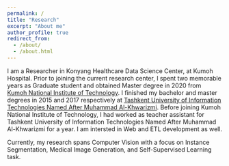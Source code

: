 ```yaml
---
permalink: /
title: "Research"
excerpt: "About me"
author_profile: true
redirect_from: 
  - /about/
  - /about.html
---
```



I am a Researcher in Konyang Healthcare Data Science Center, at Kumoh Hospital. Prior to joining the current research center, I spent two memorable years as Graduate student and obtained Master degree in
2020 from [Kumoh National Institute of Technology](https://eng.kumoh.ac.kr/eng/index.do). I finished my bachelor  and master degrees in 2015 and 2017 respectively at [Tashkent University of Information Technologies Named After Muhammad Al-Khwarizmi](https://tuit.uz/en). Before joining Kumoh National Institute of Technology, I had worked as teacher assistant for Tashkent University of Information Technologies Named After Muhammad Al-Khwarizmi for a year. I am intersted in Web and ETL development as well. 

Currently, my research spans Computer Vision with a focus on Instance Segmentation, Medical Image Generation, and Self-Supervised Learning task.
